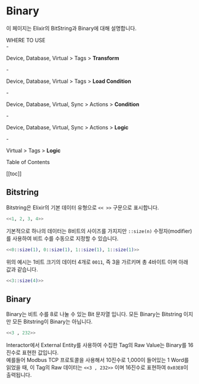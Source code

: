 # Binary
이 페이지는 Elixir의 BitString과 Binary에 대해 설명합니다.
<div class="info">
  <div class="info-title">WHERE TO USE</div>
  - <p>Device, Database, Virtual > Tags > <b>Transform</b></p>
  - <p>Device, Database, Virtual > Tags > <b>Load Condition</b></p>
  - <p>Device, Database, Virtual, Sync > Actions > <b>Condition</b></p>
  - <p>Device, Database, Virtual, Sync > Actions > <b>Logic</b></p>
  - <p>Virtual > Tags > <b>Logic</b></p>
</div>

<div class="toc-title">Table of Contents</div>

[[toc]]

## Bitstring
Bitstring은 Elixir의 기본 데이터 유형으로 `<< >>` 구문으로 표시합니다.
``` elixir
<<1, 2, 3, 4>>
```
기본적으로 하나의 데이터는 8비트의 사이즈를 가지지만 `::size(n)` 수정자(modifier)를 사용하여 비트 수를 수동으로 지정할 수 있습니다.
``` elixir
<<0::size(1), 0::size(1), 1::size(1), 1::size(1)>>
```
위의 예시는 1비트 크기의 데이터 4개로 `0011`, 즉 3을 가르키며 총 4바이트 이며 아래 값과 같습니다.
``` elixir
<<3::size(4)>>
```

## Binary
Binary는 비트 수를 8로 나눌 수 있는 Bit 문자열 입니다. 모든 Binary는 Bitstring 이지만 모든 Bitstring이 Binary는 아닙니다. 
``` elixir
<<3 , 232>>
```
Interactor에서 External Entity를 사용하여 수집한 Tag의 Raw Value는 Binary를 16진수로 표현한 값입니다.  
예를들어 Modbus TCP 프로토콜을 사용해서 10진수로 1,000이 들어있는 1 Word를 읽었을 때, 이 Tag의 Raw 데이터는 `<<3 , 232>>` 이며 16진수로 표현하여 `0x03E8`이 출력됩니다.  
